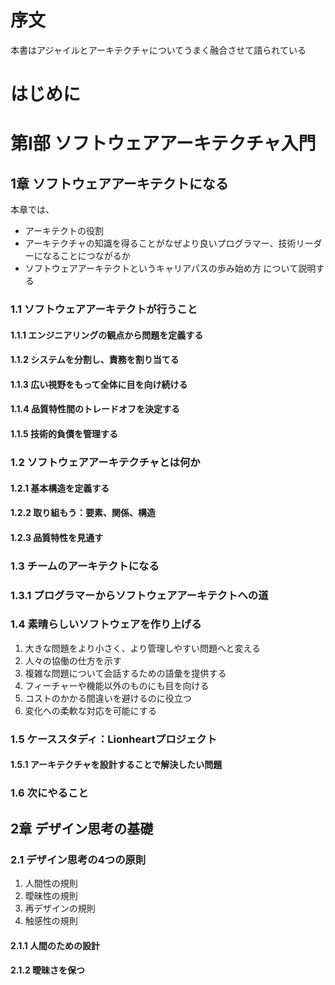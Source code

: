 # 序文
本書はアジャイルとアーキテクチャについてうまく融合させて語られている

# はじめに

# 第Ⅰ部 ソフトウェアアーキテクチャ入門

## 1章 ソフトウェアアーキテクトになる

本章では、
* アーキテクトの役割
* アーキテクチャの知識を得ることがなぜより良いプログラマー、技術リーダーになることにつながるか
* ソフトウェアアーキテクトというキャリアパスの歩み始め方
について説明する

### 1.1 ソフトウェアアーキテクトが行うこと

#### 1.1.1 エンジニアリングの観点から問題を定義する

#### 1.1.2 システムを分割し、責務を割り当てる

#### 1.1.3 広い視野をもって全体に目を向け続ける

#### 1.1.4 品質特性間のトレードオフを決定する

#### 1.1.5 技術的負債を管理する

### 1.2 ソフトウェアアーキテクチャとは何か

#### 1.2.1 基本構造を定義する

#### 1.2.2 取り組もう：要素、関係、構造

#### 1.2.3 品質特性を見通す

### 1.3 チームのアーキテクトになる

### 1.3.1 プログラマーからソフトウェアアーキテクトへの道

### 1.4 素晴らしいソフトウェアを作り上げる

1. 大きな問題をより小さく、より管理しやすい問題へと変える
1. 人々の協働の仕方を示す
1. 複雑な問題について会話するための語彙を提供する
1. フィーチャーや機能以外のものにも目を向ける
1. コストのかかる間違いを避けるのに役立つ
1. 変化への柔軟な対応を可能にする

### 1.5 ケーススタディ：Lionheartプロジェクト

#### 1.5.1 アーキテクチャを設計することで解決したい問題

### 1.6 次にやること

## 2章 デザイン思考の基礎

### 2.1 デザイン思考の4つの原則

1. 人間性の規則
1. 曖昧性の規則
1. 再デザインの規則
1. 触感性の規則

#### 2.1.1 人間のための設計

#### 2.1.2 曖昧さを保つ









